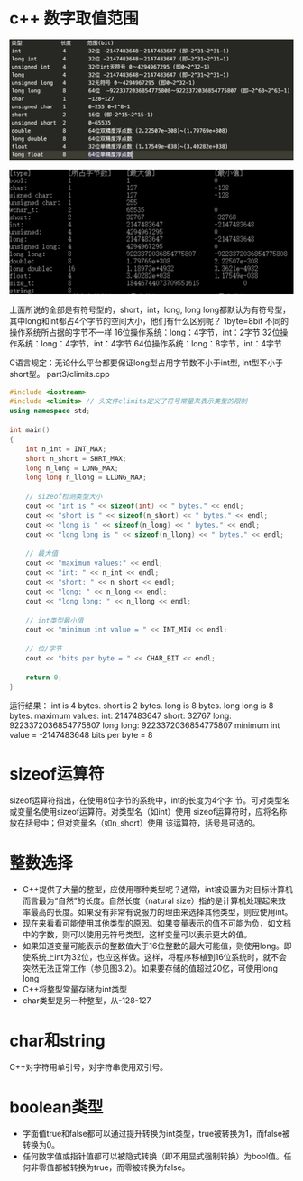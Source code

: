 # c++ 数字取值范围
![](int-range.jpg)

![](number-range.jpg)

上面所说的全部是有符号型的，short，int，long, long long都默认为有符号型，
其中long和int都占4个字节的空间大小，他们有什么区别呢？
1byte=8bit 不同的操作系统所占据的字节不一样
16位操作系统：long：4字节，int：2字节
32位操作系统：long：4字节，int：4字节
64位操作系统：long：8字节，int：4字节

C语言规定：无论什么平台都要保证long型占用字节数不小于int型, int型不小于short型。
part3/climits.cpp
```cpp
#include <iostream>
#include <climits> // 头文件climits定义了符号常量来表示类型的限制
using namespace std;

int main()
{
    int n_int = INT_MAX;
    short n_short = SHRT_MAX;
    long n_long = LONG_MAX;
    long long n_llong = LLONG_MAX;

    // sizeof检测类型大小
    cout << "int is " << sizeof(int) << " bytes." << endl;
    cout << "short is " << sizeof(n_short) << " bytes." << endl;
    cout << "long is " << sizeof(n_long) << " bytes." << endl;
    cout << "long long is " << sizeof(n_llong) << " bytes." << endl;

    // 最大值
    cout << "maximum values:" << endl;
    cout << "int: " << n_int << endl;
    cout << "short: " << n_short << endl;
    cout << "long: " << n_long << endl;
    cout << "long long: " << n_llong << endl;

    // int类型最小值
    cout << "minimum int value = " << INT_MIN << endl;

    // 位/字节
    cout << "bits per byte = " << CHAR_BIT << endl;

    return 0;
}
```
运行结果：
int is 4 bytes.
short is 2 bytes.
long is 8 bytes.
long long is 8 bytes.
maximum values:
int: 2147483647
short: 32767
long: 9223372036854775807
long long: 9223372036854775807
minimum int value = -2147483648
bits per byte = 8

# sizeof运算符
sizeof运算符指出，在使用8位字节的系统中，int的长度为4个字
节。可对类型名或变量名使用sizeof运算符。对类型名（如int）使用
sizeof运算符时，应将名称放在括号中；但对变量名（如n_short）使用
该运算符，括号是可选的。

# 整数选择
- C++提供了大量的整型，应使用哪种类型呢？通常，int被设置为对目标计算机而言最为“自然”的长度。自然长度（natural size）指的是计算机处理起来效率最高的长度。如果没有非常有说服力的理由来选择其他类型，则应使用int。
- 现在来看看可能使用其他类型的原因。如果变量表示的值不可能为负，如文档中的字数，则可以使用无符号类型，这样变量可以表示更大的值。
- 如果知道变量可能表示的整数值大于16位整数的最大可能值，则使用long。即使系统上int为32位，也应这样做。这样，将程序移植到16位系统时，就不会突然无法正常工作（参见图3.2）。如果要存储的值超过20亿，可使用long long
- C++将整型常量存储为int类型
- char类型是另一种整型，从-128-127

# char和string
C++对字符用单引号，对字符串使用双引号。

# boolean类型
- 字面值true和false都可以通过提升转换为int类型，true被转换为1，而false被转换为0。
- 任何数字值或指针值都可以被隐式转换（即不用显式强制转换）为bool值。任何非零值都被转换为true，而零被转换为false。


